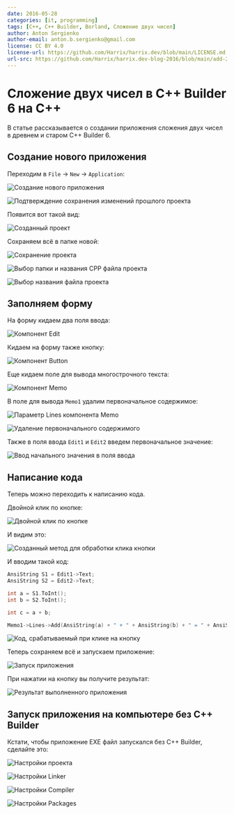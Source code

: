 ```yaml
---
date: 2016-05-28
categories: [it, programming]
tags: [C++, C++ Builder, Borland, Сложение двух чисел]
author: Anton Sergienko
author-email: anton.b.sergienko@gmail.com
license: CC BY 4.0
license-url: https://github.com/Harrix/harrix.dev/blob/main/LICENSE.md
url-src: https://github.com/Harrix/harrix.dev-blog-2016/blob/main/add-2-num-c-builder-6/add-2-num-c-builder-6.md
---
```


# Сложение двух чисел в C++ Builder 6 на C++

В статье рассказывается о создании приложения сложения двух чисел в древнем и старом C++ Builder 6.

## Создание нового приложения

Переходим в `File` → `New` → `Application`:

![Создание нового приложения](img/new-project_01.png)

![Подтверждение сохранения изменений прошлого проекта](img/new-project_02.png)

Появится вот такой вид:

![Созданный проект](img/new-project_03.png)

Сохраняем всё в папке новой:

![Сохранение проекта](img/new-project_04.png)

![Выбор папки и названия CPP файла проекта](img/new-project_05.png)

![Выбор названия файла проекта](img/new-project_06.png)

## Заполняем форму

На форму кидаем два поля ввода:

![Компонент Edit](img/controls_01.png)

Кидаем на форму также кнопку:

![Компонент Button](img/controls_02.png)

Еще кидаем поле для вывода многострочного текста:

![Компонент Memo](img/controls_03.png)

В поле для вывода `Memo1` удалим первоначальное содержимое:

![Параметр Lines компонента Memo](img/controls_04.png)

![Удаление первоначального содержимого](img/controls_05.png)

Также в поля ввода `Edit1` и `Edit2` введем первоначальное значение:

![Ввод начального значения в поля ввода](img/controls_06.png)

## Написание кода

Теперь можно переходить к написанию кода.

Двойной клик по кнопке:

![Двойной клик по кнопке](img/click_01.png)

И видим это:

![Созданный метод для обработки клика кнопки](img/click_02.png)

И вводим такой код:

```cpp
AnsiString S1 = Edit1->Text;
AnsiString S2 = Edit2->Text;

int a = S1.ToInt();
int b = S2.ToInt();

int c = a + b;

Memo1->Lines->Add(AnsiString(a) + " + " + AnsiString(b) + " = " + AnsiString(c));
```

![Код, срабатываемый при клике на кнопку](img/click_03.png)

Теперь сохраняем всё и запускаем приложение:

![Запуск приложения](img/run.png)

При нажатии на кнопку вы получите результат:

![Результат выполненного приложения](img/result.png)

## Запуск приложения на компьютере без C++ Builder

Кстати, чтобы приложение EXE файл запускался без C++ Builder, сделайте это:

![Настройки проекта](img/without-c-builder_01.png)

![Настройки Linker](img/without-c-builder_02.png)

![Настройки Compiler](img/without-c-builder_03.png)

![Настройки Packages](img/without-c-builder_04.png)
